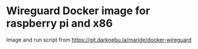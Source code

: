 # Wireguard Docker image for raspberry pi and x86

Image and run script from https://git.darknebu.la/maride/docker-wireguard
